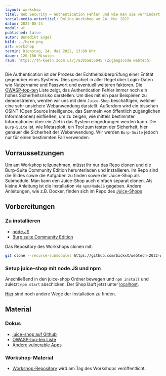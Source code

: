 ```yaml
---
layout: workshop
titel: Web Security – Authentication Fehler und wie man sie verhindert
social-media-untertitel: Online-Workshop am 24. Mai 2022
datum: 2022-05-24
modul: wt
published: false
autor: Benedikt Engel
bild: ../hero.png
art: workshop
termin: Dienstag, 24. Mai 2022, 13:00 Uhr
dauer: 120-150 Minuten
raum: https://th-koeln.zoom.us/j/83055835045 (Zugangscode webtech) 
---
```


Die Authentication ist der Prozess der Echtheitsüberprüfung einer Entität gegenüber eines Systems. Dies geschiet in aller Regel über Login-Daten wie Nutzername und Passwort und eventuell weiteren faktoren. Die [OWASP-top-ten](https://owasp.org/www-project-top-ten/) Liste zeigt, das Authentication Fehler immer noch ein hohes Sicherheitsrisiko darstellen. Um dies mit ein paar Beispielen zu demonstrieren, werden wir uns mit dem `Juice-Shop` beschäftigen, welcher eine sehr unsichere Webanwendung darstellt. Außerdem wird ein bisschen OSINT (Open Source Intelligence, das Sammeln von öffentlich zugänglichen Informationen) einfließen, um zu zeigen, wie mittels bestimmter Informationen über ein Ziel in das System eingedrungen werden kann. Die `Burp-Suite` ist, wie Metasploit, ein Tool zum testen der Sicherheit, hier genauer die Sicherheit der Webanwendung. Wir werden `Burp-Suite` jedoch nur für einen bestimmten Fall verwenden. 


## Vorraussetzungen

Um am Workshop teilzunehmen, müsst ihr nur das Repo clonen und die Burp-Suite Community Edition herunterladen und installieren. Im Repo sind die Slides sowie die Aufgaben zu finden sowie der Juice-Shop als Submodule. Man kann den Juice-Shop auch einfach separat clonen. Als kleine Anleitung ist die Installation via `npm/NodeJS` gegeben. Andere Anleitungen, wie z.B. Docker, finden sich im Repo des [Juice-Shops](https://github.com/juice-shop/juice-shop#setup)

## Vorbereitungen

### Zu installieren
- [node.JS](https://nodejs.org/en/)
- [Burp suite Community Edition](https://portswigger.net/burp/releases/professional-community-2022-3-6?requestededition=community&requestedplatform=)

Das Repository des Workshops clonen mit:
```sh
git clone --recurse-submodules https://github.com/SickxX/webtech-2022-workshop-web-sec.git
```

### Setup juice-shop mit node.JS und npm
Anschließend in den juice-shop Ordner bewegen und `npm install` und zuletzt `npm start` abschicken.
Der Shop läuft jetzt unter [localhost](http://localhost:3000).

[Hier](https://github.com/juice-shop/juice-shop#setup) sind noch andere Wege der Installation zu finden.

## Material

### Dokus

- [juice-shop auf Github](https://github.com/juice-shop/juice-shop)
- [OWASP-top-ten Liste](https://owasp.org/www-project-top-ten/)
- [Andere vulnerable Apps](https://owasp.org/www-project-vulnerable-web-applications-directory/)

### Workshop-Material

- [Workshop-Repository](https://github.com/SickxX/webtech-2022-workshop-web-sec) wird am Tag des Workshops veröffentlicht.
